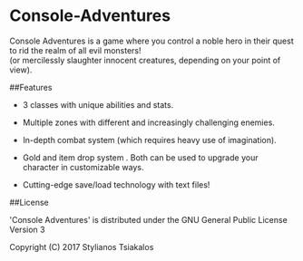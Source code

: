 # Console-Adventures

Console Adventures is a game where you control a noble hero in their quest to rid the realm of all evil monsters!                                                   
(or mercilessly slaughter innocent creatures, depending on your point of view).

##Features

* 3 classes with unique abilities and stats.

* Multiple zones with different and increasingly challenging enemies.

* In-depth combat system (which requires heavy use of imagination).

* Gold and item drop system . Both can be used to upgrade your character in customizable ways.

* Cutting-edge save/load technology with text files!


##License

'Console Adventures' is distributed under the GNU General Public License Version 3

Copyright (C) 2017 Stylianos Tsiakalos
